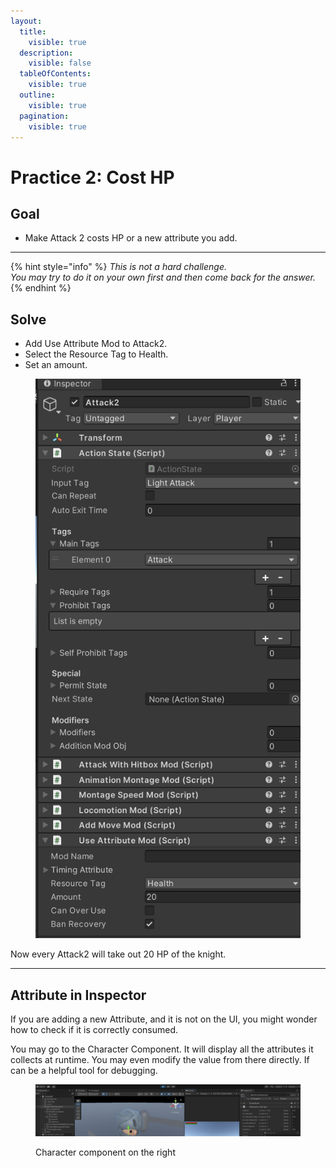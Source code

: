 ```yaml
---
layout:
  title:
    visible: true
  description:
    visible: false
  tableOfContents:
    visible: true
  outline:
    visible: true
  pagination:
    visible: true
---
```


# Practice 2: Cost HP

## Goal

* Make Attack 2 costs HP or a new attribute you add.

***

{% hint style="info" %}
_This is not a hard challenge._ \
_You may try to do it on your own first and then come back for the answer._
{% endhint %}

## Solve

* Add Use Attribute Mod to Attack2.
* Select the Resource Tag to Health.
* Set an amount.

<figure><img src="../.gitbook/assets/image (60).png" alt=""><figcaption></figcaption></figure>

Now every Attack2 will take out 20 HP of the knight.

***

## Attribute in Inspector

If you are adding a new Attribute, and it is not on the UI, you might wonder how to check if it is correctly consumed.

You may go to the Character Component. It will display all the attributes it collects at runtime. You may even modify the value from there directly. If can be a helpful tool for debugging.

<figure><img src="../.gitbook/assets/image (61).png" alt=""><figcaption><p>Character component on the right</p></figcaption></figure>

